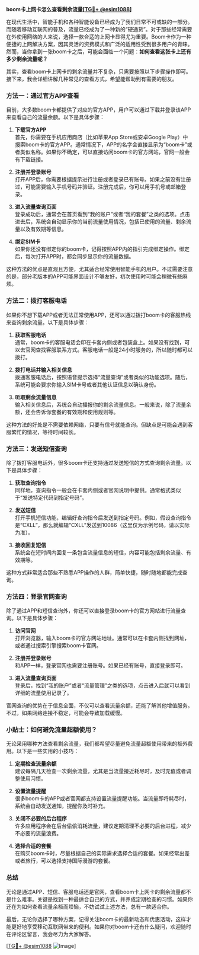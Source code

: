 **boom卡上网卡怎么查看剩余流量[[TG💪+ @esim1088](https://t.me/s/esim1088)]**

在现代生活中，智能手机和各种智能设备已经成为了我们日常不可或缺的一部分。而随着移动互联网的普及，流量已经成为了一种新的“硬通货”。对于那些经常需要在外使用网络的人来说，选择一款合适的上网卡显得尤为重要。Boom卡作为一种便捷的上网解决方案，因其灵活的资费模式和广泛的适用性受到很多用户的青睐。然而，当你拿到一张boom卡之后，可能会面临一个问题：**如何查看这张卡上还有多少剩余流量呢？**

其实，查看boom卡上网卡的剩余流量并不复杂，只需要按照以下步骤操作即可。接下来，我会详细讲解几种常见的查看方式，希望能帮助到有需要的朋友。

### 方法一：通过官方APP查看

目前，大多数boom卡都提供了对应的官方APP，用户可以通过下载并登录该APP来查看自己的流量余额。以下是具体步骤：

1. **下载官方APP**  
   首先，你需要在手机应用商店（比如苹果App Store或安卓Google Play）中搜索boom卡的官方APP。通常情况下，APP的名字会直接显示为“boom卡”或者类似名称。如果你不确定，可以直接访问boom卡的官方网站，官网一般会有下载链接。

2. **注册并登录账号**  
   打开APP后，你需要根据提示进行注册或者登录已有账号。如果之前没有注册过，可能需要输入手机号码并验证。注册完成后，你可以用手机号或邮箱登录。

3. **进入流量查询页面**  
   登录成功后，通常会在首页看到“我的账户”或者“我的套餐”之类的选项。点击进去后，系统会自动显示你的当前流量使用情况，包括已使用的流量、剩余流量以及有效期等信息。

4. **绑定SIM卡**  
   如果你还没有绑定你的boom卡，记得按照APP内的指引完成绑定操作。绑定后，每次打开APP时，都会同步显示你的流量数据。

这种方法的优点是直观且方便，尤其适合经常使用智能手机的用户。不过需要注意的是，部分老版本的APP可能界面设计不够友好，初次使用时可能会稍微有些麻烦。

### 方法二：拨打客服电话

如果你不想下载APP或者无法正常使用APP，还可以通过拨打boom卡的客服热线来查询剩余流量。以下是具体步骤：

1. **获取客服电话**  
   通常，boom卡的客服电话会印在卡套内侧或者包装盒上。如果没有找到，可以去官网查找客服联系方式。客服电话一般是24小时服务的，所以随时都可以拨打。

2. **拨打电话并输入相关信息**  
   拨通客服电话后，按照语音提示选择“流量查询”或者类似的功能选项。随后，系统可能会要求你输入SIM卡号或者其他认证信息以确认身份。

3. **听取剩余流量信息**  
   输入相关信息后，系统会自动播报你的剩余流量信息。一般来说，除了流量余额，还会告诉你套餐的有效期和使用规则等。

这种方法的好处是不需要依赖网络，只要有信号就能查询。但缺点是可能会遇到客服繁忙的情况，等待时间较长。

### 方法三：发送短信查询

除了拨打客服电话外，很多boom卡还支持通过发送短信的方式查询剩余流量。以下是具体步骤：

1. **获取查询指令**  
   同样地，查询指令一般会在卡套内侧或者官网说明中提供。通常格式类似于“发送特定代码到指定号码”。

2. **发送短信**  
   打开手机短信功能，编辑好查询指令后发送到指定号码。例如，假设查询指令是“CXLL”，那么就编辑“CXLL”发送到10086（这里仅为示例号码，请以实际为准）。

3. **接收回复短信**  
   系统会在短时间内回复一条包含流量信息的短信，内容可能包括剩余流量、有效期等。

这种方式非常适合那些不熟悉APP操作的人群，简单快捷，随时随地都能完成查询。

### 方法四：登录官网查询

除了通过APP和短信查询外，你还可以直接登录boom卡的官方网站进行流量查询。以下是具体步骤：

1. **访问官网**  
   打开浏览器，输入boom卡的官方网站地址。通常可以在卡套内侧找到网址，或者通过搜索引擎搜索boom卡官网。

2. **注册并登录账号**  
   和APP一样，登录官网也需要注册账号。如果已经有账号，直接登录即可。

3. **进入流量查询页面**  
   登录后，找到“我的账户”或者“流量管理”之类的选项，点击进入后就可以看到详细的流量使用记录了。

官网查询的优势在于信息全面，不仅可以查看流量余额，还能了解其他增值服务。不过，如果网络连接不稳定，可能会导致加载缓慢。

### 小贴士：如何避免流量超额使用？

无论采用哪种方法查看剩余流量，我们都希望尽量避免流量超额使用带来的额外费用。以下是一些实用的小技巧：

1. **定期检查流量余额**  
   建议每隔几天检查一次剩余流量，尤其是当流量接近耗尽时，及时充值或者调整使用习惯。

2. **设置流量提醒**  
   很多boom卡的APP或者官网都支持设置流量提醒功能。当流量即将耗尽时，系统会自动发送通知，提醒你及时补充。

3. **关闭不必要的后台程序**  
   许多应用程序会在后台偷偷消耗流量，建议定期清理不必要的后台进程，减少不必要的流量浪费。

4. **选择合适的套餐**  
   在购买boom卡时，尽量根据自己的实际需求选择合适的套餐。如果经常出差或者旅行，可以选择支持国际漫游的套餐。

### 总结

无论是通过APP、短信、客服电话还是官网，查看boom卡上网卡的剩余流量都不是什么难事。关键是找到一种最适合自己的方式，并养成定期检查的习惯。如果你还在为如何查看流量余额而烦恼，不妨试试上述方法，总有一款适合你。

最后，无论你选择了哪种方案，记得关注boom卡的最新动态和优惠活动，这样才能更好地享受移动互联网带来的便利。如果你对boom卡还有什么疑问，欢迎随时在评论区留言，我会尽力为大家解答。

[[TG💪+ @esim1088](https://t.me/s/esim1088) ![Image](https://i.postimg.cc/4NQfJmqS/Snipaste-2025-05-13-00-14-12.png)]